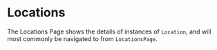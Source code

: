 # Locations

The Locations Page shows the details of instances of `Location`, and will most commonly be navigated to from `LocationsPage`.
